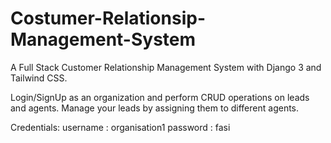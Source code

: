 # Costumer-Relationsip-Management-System

A Full Stack Customer Relationship Management System with Django 3 and Tailwind CSS.

Login/SignUp as an organization and perform CRUD operations on leads and agents. Manage your leads by assigning them to different agents.

Credentials: username : organisation1 password : fasi

